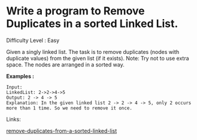 # Write a program to Remove Duplicates in a sorted Linked List.		

Difficulty Level : Easy

Given a singly linked list. The task is to remove duplicates (nodes with duplicate values) from the given list (if it exists).
Note: Try not to use extra space. The nodes are arranged in a sorted way.

**Examples :**

```
Input:
LinkedList: 2->2->4->5
Output: 2 -> 4 -> 5
Explanation: In the given linked list 2 -> 2 -> 4 -> 5, only 2 occurs more than 1 time. So we need to remove it once.
```

Links:

[remove-duplicates-from-a-sorted-linked-list](https://www.geeksforgeeks.org/problems/remove-duplicate-element-from-sorted-linked-list/1?itm_source=geeksforgeeks&itm_medium=article&itm_campaign=practice_card)
